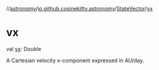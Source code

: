 //[astronomy](../../../index.md)/[io.github.cosinekitty.astronomy](../index.md)/[StateVector](index.md)/[vx](vx.md)

# vx

val [vx](vx.md): Double

A Cartesian velocity x-component expressed in AU/day.
